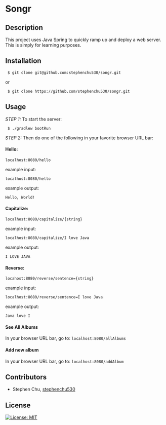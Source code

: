 # Songr

## Description
This project uses Java Spring to quickly ramp up and deploy a web server. This is simply for learning purposes.

## Installation
```
 $ git clone git@github.com:stephenchu530/songr.git
```
or
```
 $ git clone https://github.com/stephenchu530/songr.git
```

## Usage
*STEP 1:* To start the server:
```
 $ ./gradlew bootRun
```
*STEP 2:* Then do one of the following in your favorite browser URL bar:

#### Hello:
`localhost:8080/hello`

example input:
```
localhost:8080/hello
```

example output:
```
Hello, World!
```

#### Capitalize:
`localhost:8080/capitalize/{string}`

example input:
```
localhost:8080/capitalize/I love Java
```

example output:
```
I LOVE JAVA
```

#### Reverse:
`locahost:8080/reverse/sentence={string}`

example input:
```
localhost:8080/reverse/sentence=I love Java
```

example output:
```
Java love I
```

#### See All Albums
In your browser URL bar, go to: `localhost:8080/allAlbums`

#### Add new album
In your browser URL bar, go to: `localhost:8080/addAlbum`

## Contributors
* Stephen Chu, [stephenchu530](https://github.com/stephenchu530)

## License
[![License: MIT](https://img.shields.io/badge/License-MIT-yellow.svg)](https://github.com/stephenchu530/songr/blob/master/LICENSE)

